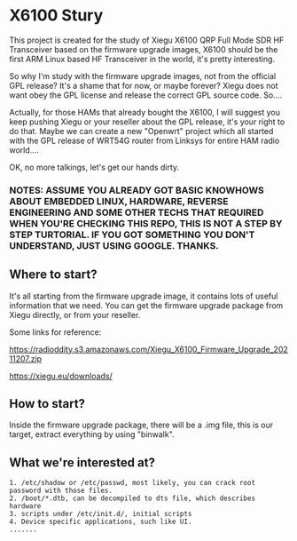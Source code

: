 # X6100 Stury

This project is created for the study of Xiegu X6100 QRP Full Mode SDR HF Transceiver based on the firmware upgrade images, X6100 should be the first ARM Linux based HF Transceiver in the world, it's pretty interesting. 

So why I'm study with the firmware upgrade images, not from the official GPL release? It's a shame that for now, or maybe forever? Xiegu does not want obey the GPL license and release the correct GPL source code. So....

Actually, for those HAMs that already bought the X6100, I will suggest you keep pushing Xiegu or your reseller about the GPL release, it's your right to do that. Maybe we can create a new "Openwrt" project which all started with the GPL release of WRT54G router from Linksys for entire HAM radio world....

OK, no more talkings, let's get our hands dirty. 

### NOTES: ASSUME YOU ALREADY GOT BASIC KNOWHOWS ABOUT EMBEDDED LINUX, HARDWARE, REVERSE ENGINEERING AND SOME OTHER TECHS THAT REQUIRED WHEN YOU'RE CHECKING THIS REPO, THIS IS NOT A STEP BY STEP TURTORIAL. IF YOU GOT SOMETHING YOU DON'T UNDERSTAND, JUST USING GOOGLE. THANKS.

## Where to start?

It's all starting from the firmware upgrade image, it contains lots of useful information that we need. You can get the firmware upgrade package from Xiegu directly, or from your reseller. 

Some links for reference:

https://radioddity.s3.amazonaws.com/Xiegu_X6100_Firmware_Upgrade_20211207.zip

https://xiegu.eu/downloads/

## How to start?


Inside the firmware upgrade package, there will be a .img file, this is our target, extract everything by using "binwalk".

## What we're interested at?
```
1. /etc/shadow or /etc/passwd, most likely, you can crack root password with those files.
2. /boot/*.dtb, can be decompiled to dts file, which describes hardware
3. scripts under /etc/init.d/, initial scripts
4. Device specific applications, such like UI.
.......
```

